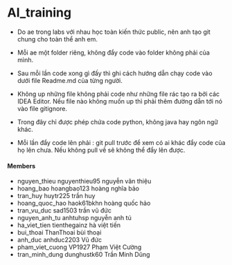 # AI_training
- Do ae trong labs với nhau học toàn kiến thức public, nên anh tạo git chung cho toàn thể anh em.
- Mỗi ae một folder riêng, không đẩy code vào folder không phải của mình.
- Sau mỗi lần code xong gì đấy thì ghi cách hướng dẫn chạy code vào dưới file Readme.md của từng người.
- Không up những file không phải code như những file rác tạo ra bởi các IDEA Editor. Nếu file nào không muốn up thì phải thêm đường dẫn tới nó vào file gitignore.
- Trong đây chỉ được phép chứa code python, không java hay ngôn ngữ khác.

- Mỗi lần đẩy code lên phải : git pull trước để xem có ai khác đẩy code của họ lên chưa.
Nếu không pull về sẽ không thể đẩy lên được.

#### Members 
- nguyen_thieu        nguyenthieu95   nguyễn văn thiệu 
- hoang_bao           hoangbao123     hoàng nghĩa bảo 
- tran_huy            huytr225        trần huy 
- hoang_quoc_hao      haok61bkhn      hoàng quốc hảo 
- tran_vu_duc         sad1503         trần vũ đức 
- nguyen_anh_tu       anhtuhsp        nguyễn anh tú 
- ha_viet_tien        tienthegainz    hà việt tiến 
- bui_thoai           ThanThoai       bùi thoại 
- anh_duc             anhduc2203      Vũ đức 
- pham_viet_cuong     VP1927          Phạm Việt Cường
- tran_minh_dung      dunghustk60     Trần Minh Dũng 



